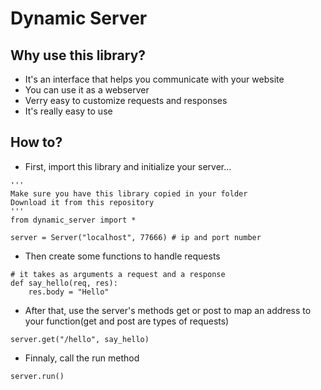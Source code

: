 # Dynamic Server

## Why use this library?
- It's an interface that helps you communicate with your website
- You can use it as a webserver
- Verry easy to customize requests and responses
- It's really easy to use

## How to?
- First, import this library and initialize your server...
```
'''
Make sure you have this library copied in your folder
Download it from this repository
'''
from dynamic_server import * 

server = Server("localhost", 77666) # ip and port number
```
- Then create some functions to handle requests
```
# it takes as arguments a request and a response
def say_hello(req, res):
    res.body = "Hello"
```
- After that, use the server's methods get or post to map an address to your function(get and post are types of requests)
```
server.get("/hello", say_hello)
```
- Finnaly, call the run method
```
server.run()
```
